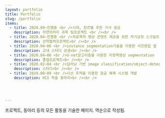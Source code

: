 ```yaml
---
layout: portfolio
title: Portfolio
slug: /portfolio
items:
  - title: 2020.09~진행중 <br />시대, 장르별 추천 가사 생성
    description: 자연어처리 과목 팀프로젝트 <br /><br />
  - title: 2020.04~진행중 <br />치료목적 명상 콘텐츠 제공을 위한 자기긍정 스크립트 생성 기술 개발
    description: 산학협력프로젝트<br /><br />
  - title: 2020.04~06 <br />instance segmentation기술을 이용한 사진편집 앱
    description: 교내 스터디 상생<br /><br />
  - title: 2020.04~06 <br />U-net알고리즘을 이용한 지정맥영상 segmentation
    description: 졸업프로젝트<br /><br />
  - title: 2020.02~04 <br />딥러닝 기반 image classification/object-detection/segmentation
    description: 스터디<br /><br />
  - title: 2019.08~09 <br />시선 추적을 이용한 잠금 해제 시스템 개발
    description: HCI 학술 동아리<br /><br />


    
    
---
```


프로젝트, 동아리 등의 모든 활동을 기술한 페이지. 역순으로 작성됨.
<br />
<br />

